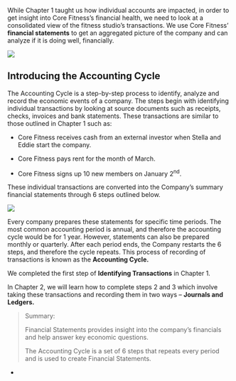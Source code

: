 While Chapter 1 taught us how individual accounts are impacted, in order to get insight into Core Fitness’s financial health, we need to look at a consolidated view of the fitness studio’s transactions. We use Core Fitness’ **financial statements** to get an aggregated picture of the company and can analyze if it is doing well, financially.

![](./Chapter_2_Recording_accounting_transactions/media/00_Introduction/image2.png)

## Introducing the Accounting Cycle

The Accounting Cycle is a step-by-step process to identify, analyze and record the economic events of a company. The steps begin with identifying individual transactions by looking at source documents such as receipts, checks, invoices and bank statements. These transactions are similar to those outlined in Chapter 1 such as:

  - Core Fitness receives cash from an external investor when Stella and Eddie start the company.

  - Core Fitness pays rent for the month of March.

  - Core Fitness signs up 10 new members on January 2<sup>nd</sup>.

These individual transactions are converted into the Company’s summary financial statements through 6 steps outlined below.

![](./Chapter_2_Recording_accounting_transactions/documents/resources/accounting_cycle.svg)

Every company prepares these statements for specific time periods. The most common accounting period is annual, and therefore the accounting cycle would be for 1 year. However, statements can also be prepared monthly or quarterly. After each period ends, the Company restarts the 6 steps, and therefore the cycle repeats. This process of recording of transactions is known as the **Accounting Cycle.**

We completed the first step of **Identifying Transactions** in Chapter 1.

In Chapter 2, we will learn how to complete steps 2 and 3 which involve taking these transactions and recording them in two ways – **Journals and Ledgers.**

> Summary:
> 
> Financial Statements provides insight into the company’s financials and help answer key economic questions.
> 
> The Accounting Cycle is a set of 6 steps that repeats every period and is used to create Financial Statements.

  - 
